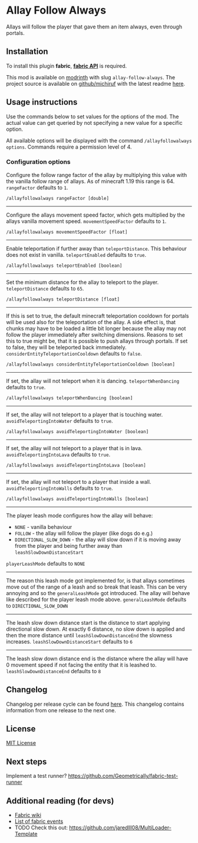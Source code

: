 # Allay Follow Always

Allays will follow the player that gave them an item always, even through portals.


## Installation

To install this plugin **fabric**, **[fabric API](https://modrinth.com/mod/fabric-api)** is required.

This mod is available on [modrinth](https://modrinth.com/mod/allay-follow-always) with slug `allay-follow-always`.
The project source is available on [github/michiruf](https://github.com/michiruf/MCAllayFollowAlways) with the latest
readme [here](https://github.com/michiruf/MCAllayFollowAlways/blob/master/README.md).


## Usage instructions

Use the commands below to set values for the options of the mod.
The actual value can get queried by not specifying a new value for a specific option.

All available options will be displayed with the command `/allayfollowalways options`.
Commands require a permission level of 4.


### Configuration options

Configure the follow range factor of the allay by multiplying this value with the vanilla follow range of allays.
As of minecraft 1.19 this range is 64.
`rangeFactor` defaults to `1`.
```
/allayfollowalways rangeFactor [double]
```

---
Configure the allays movement speed factor, which gets multiplied by the allays vanilla movement speed.
`movementSpeedFactor` defaults to `1`.
```
/allayfollowalways movementSpeedFactor [float]
```

---
Enable teleportation if further away than `teleportDistance`. This behaviour does not exist in vanilla.
`teleportEnabled` defaults to `true`.
```
/allayfollowalways teleportEnabled [boolean]
```

---
Set the minimum distance for the allay to teleport to the player.
`teleportDistance` defaults to `65`.
```
/allayfollowalways teleportDistance [float]
```

---
If this is set to true, the default minecraft teleportation cooldown for portals will be used also for the teleportation of the allay.
A side effect is, that chunks may have to be loaded a little bit longer because the allay may not follow the player immediately after
switching dimensions. 
Reasons to set this to true might be, that it is possible to push allays through portals. If set to false, they will be teleported back immediately.
`considerEntityTeleportationCooldown` defaults to `false`.
```
/allayfollowalways considerEntityTeleportationCooldown [boolean]
```

---
If set, the allay will not teleport when it is dancing.
`teleportWhenDancing` defaults to `true`.
```
/allayfollowalways teleportWhenDancing [boolean]
```

---
If set, the allay will not teleport to a player that is touching water.
`avoidTeleportingIntoWater` defaults to `true`.
```
/allayfollowalways avoidTeleportingIntoWater [boolean]
```

---
If set, the allay will not teleport to a player that is in lava.
`avoidTeleportingIntoLava` defaults to `true`.
```
/allayfollowalways avoidTeleportingIntoLava [boolean]
```

---
If set, the allay will not teleport to a player that inside a wall.
`avoidTeleportingIntoWalls` defaults to `true`.
```
/allayfollowalways avoidTeleportingIntoWalls [boolean]
```

---
The player leash mode configures how the allay will behave:

* `NONE` - vanilla behaviour
* `FOLLOW` - the allay will follow the player (like dogs do e.g.)
* `DIRECTIONAL_SLOW_DOWN` - the allay will slow down if it is moving away from the player and being further away 
  than `leashSlowDownDistanceStart`

`playerLeashMode` defaults to `NONE`

---
The reason this leash mode got implemented for, is that allays sometimes move out of the range of a leash and so break
that leash. This can be very annoying and so the `generalLeashMode` got introduced. The allay will behave like described
for the player leash mode above.
`generalLeashMode` defaults to `DIRECTIONAL_SLOW_DOWN`

---
The leash slow down distance start is the distance to start applying directional slow down. At exactly 6 distance, no
slow down is applied and then the more distance until `leashSlowDownDistanceEnd` the slowness increases.
`leashSlowDownDistanceStart` defaults to `6`

---
The leash slow down distance end is the distance where the allay will have 0 movement speed if not facing the entity 
that it is leashed to.
`leashSlowDownDistanceEnd` defaults to `8`


## Changelog

Changelog per release cycle can be found [here](https://github.com/michiruf/MCAllayFollowAlways/blob/master/CHANGELOG.md).
This changelog contains information from one release to the next one.


## License

[MIT License](https://github.com/michiruf/MCAllayFollowAlways/blob/master/LICENSE)


## Next steps

Implement a test runner?
https://github.com/Geometrically/fabric-test-runner


## Additional reading (for devs)

* [Fabric wiki](https://fabricmc.net/wiki/start)
* [List of fabric events](https://docs.wispforest.io/fabric-events/)
* TODO Check this out: https://github.com/jaredlll08/MultiLoader-Template
